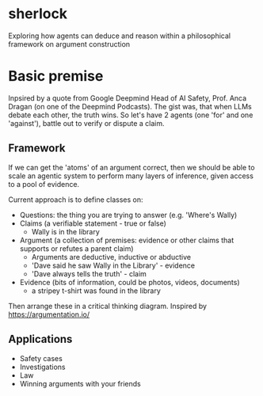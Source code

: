 # sherlock
Exploring how agents can deduce and reason within a philosophical framework on argument construction

# Basic premise
Inpsired by a quote from Google Deepmind Head of AI Safety, Prof. Anca Dragan (on one of the Deepmind Podcasts).
The gist was, that when LLMs debate each other, the truth wins.
So let's have 2 agents (one 'for' and one 'against'), battle out to verify or dispute a claim.

## Framework
If we can get the 'atoms' of an argument correct, then we should be able to scale an agentic system to perform many layers of inference, given access to a pool of evidence.

Current approach is to define classes on:
* Questions: the thing you are trying to answer (e.g. 'Where's Wally)
* Claims (a verifiable statement - true or false)
  * Wally is in the library
* Argument (a collection of premises: evidence or other claims that supports or refutes a parent claim)
  * Arguments are deductive, inductive or abductive
  * 'Dave said he saw Wally in the Library' - evidence
  * 'Dave always tells the truth' - claim
* Evidence (bits of information, could be photos, videos, documents)
  * a stripey t-shirt was found in the library
 
Then arrange these in a critical thinking diagram. Inspired by https://argumentation.io/ 

## Applications
* Safety cases
* Investigations
* Law
* Winning arguments with your friends
